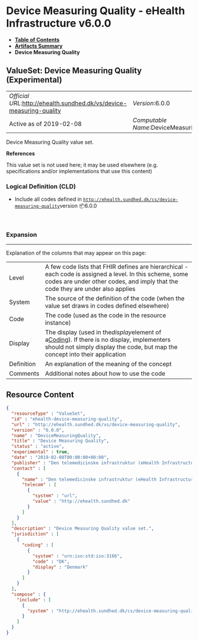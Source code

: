 # Device Measuring Quality - eHealth Infrastructure v6.0.0

* [**Table of Contents**](toc.md)
* [**Artifacts Summary**](artifacts.md)
* **Device Measuring Quality**

## ValueSet: Device Measuring Quality (Experimental) 

| | |
| :--- | :--- |
| *Official URL*:http://ehealth.sundhed.dk/vs/device-measuring-quality | *Version*:6.0.0 |
| Active as of 2019-02-08 | *Computable Name*:DeviceMeasuringQuality |

 
Device Measuring Quality value set. 

 **References** 

This value set is not used here; it may be used elsewhere (e.g. specifications and/or implementations that use this content)

### Logical Definition (CLD)

* Include all codes defined in [`http://ehealth.sundhed.dk/cs/device-measuring-quality`](CodeSystem-ehealth-device-measuring-quality.md)version 📦6.0.0

 

### Expansion

-------

 Explanation of the columns that may appear on this page: 

| | |
| :--- | :--- |
| Level | A few code lists that FHIR defines are hierarchical - each code is assigned a level. In this scheme, some codes are under other codes, and imply that the code they are under also applies |
| System | The source of the definition of the code (when the value set draws in codes defined elsewhere) |
| Code | The code (used as the code in the resource instance) |
| Display | The display (used in the*display*element of a[Coding](http://hl7.org/fhir/R4/datatypes.html#Coding)). If there is no display, implementers should not simply display the code, but map the concept into their application |
| Definition | An explanation of the meaning of the concept |
| Comments | Additional notes about how to use the code |



## Resource Content

```json
{
  "resourceType" : "ValueSet",
  "id" : "ehealth-device-measuring-quality",
  "url" : "http://ehealth.sundhed.dk/vs/device-measuring-quality",
  "version" : "6.0.0",
  "name" : "DeviceMeasuringQuality",
  "title" : "Device Measuring Quality",
  "status" : "active",
  "experimental" : true,
  "date" : "2019-02-08T00:00:00+00:00",
  "publisher" : "Den telemedicinske infrastruktur (eHealth Infrastructure)",
  "contact" : [
    {
      "name" : "Den telemedicinske infrastruktur (eHealth Infrastructure)",
      "telecom" : [
        {
          "system" : "url",
          "value" : "http://ehealth.sundhed.dk"
        }
      ]
    }
  ],
  "description" : "Device Measuring Quality value set.",
  "jurisdiction" : [
    {
      "coding" : [
        {
          "system" : "urn:iso:std:iso:3166",
          "code" : "DK",
          "display" : "Denmark"
        }
      ]
    }
  ],
  "compose" : {
    "include" : [
      {
        "system" : "http://ehealth.sundhed.dk/cs/device-measuring-quality"
      }
    ]
  }
}

```
